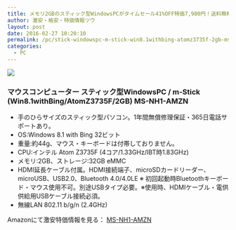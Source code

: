 ```yaml
---
title: メモリ2GBのスティック型WindowsPCがタイムセール41%OFF特価7,980円！送料無料！
author: 激安・格安・特価情報ツウ
layout: post
date: 2016-02-27 10:20:10
permalink: /pc/stick-windowspc-m-stick-win8.1withbing-atomz3735f-2gb-ms-nh1-amzn-amazon.html
categories:
  - PC
---
```

<div class="img-bg2 img_L">
  <a href="http://www.amazon.co.jp/gp/product/B00QESEZSU/ref=as_li_qf_sp_asin_il?ie=UTF8&camp=247&creative=1211&creativeASIN=B00QESEZSU&linkCode=as2&tag=tokkajohotsu-22"><img border="0" src="http://ws-fe.amazon-adsystem.com/widgets/q?_encoding=UTF8&ASIN=B00QESEZSU&Format=_SL250_&ID=AsinImage&MarketPlace=JP&ServiceVersion=20070822&WS=1&tag=tokkajohotsu-22" ></a><img src="http://ir-jp.amazon-adsystem.com/e/ir?t=tokkajohotsu-22&l=as2&o=9&a=B00QESEZSU" width="1" height="1" border="0" alt="" style="border:none !important; margin:0px !important;" />
</div>

### マウスコンピューター スティック型WindowsPC / m-Stick (Win8.1withBing/AtomZ3735F/2GB) MS-NH1-AMZN
<!--more-->

* 手のひらサイズのスティック型パソコン。1年間無償修理保証・365日電話サポートあり。
* OS:Windows 8.1 with Bing 32ビット
* 重量:約44g、マウス・キーボードは付帯しておりません。
* CPU:インテル Atom Z3735F (4コア/1.33GHz/IBT時1.83GHz)
* メモリ:2GB、ストレージ:32GB eMMC
* HDMI延長ケーブル付属。HDMI接続端子、microSDカードリーダー、microUSB、USB2.0、Bluetooth 4.0/4.0LE
※ 初回起動時Bluetoothキーボード・マウス使用不可。別途USBタイプ必要。※使用時、HDMIケーブル・電供供給用USBケーブル接続必須。
* 無線LAN 802.11 b/g/n (2.4GHz)

Amazonにて激安特価情報を見る： <a href="http://www.amazon.co.jp/gp/product/B00QESEZSU/ref=as_li_qf_sp_asin_il?ie=UTF8&camp=247&creative=1211&creativeASIN=B00QESEZSU&linkCode=as2&tag=tokkajohotsu-22" target="_blank"><span class="fs150p">MS-NH1-AMZN</span></a>